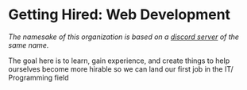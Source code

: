 # Getting Hired: Web Development

_The namesake of this organization is based on a [discord server](https://discord.gg/YFVyzMtgjV) of the same name._

The goal here is to learn, gain experience, and create things to help ourselves become more hirable so we can land our first job in the IT/ Programming field 

